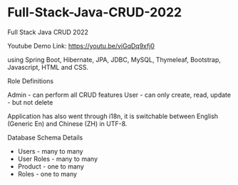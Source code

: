 # Full-Stack-Java-CRUD-2022
Full Stack Java CRUD 2022

Youtube Demo Link: https://youtu.be/viGqDq9xfj0




using Spring Boot, Hibernate, JPA, JDBC, MySQL, Thymeleaf, Bootstrap, Javascript, HTML and CSS. 



Role Definitions


Admin - can perform all CRUD features 
User - can only create, read, update - but not delete


Application has also went through i18n, it is switchable between English (Generic En) and Chinese (ZH) in UTF-8. 


Database Schema Details

- Users - many to many
- User Roles - many to many
- Product - one to many 
- Roles - one to many 








